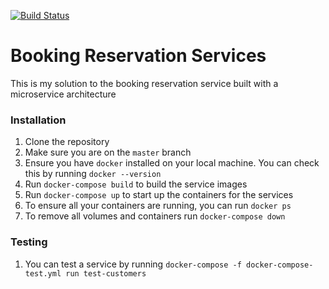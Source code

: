 [![Build Status](https://travis-ci.com/johnchuks/Loyalty-program-backend-challenge.svg?token=9A6KLhYaSrYZHmHD4CSZ&branch=master)](https://travis-ci.com/johnchuks/Loyalty-program-backend-challenge)


# Booking Reservation Services
This is my solution to the booking reservation service built with a microservice architecture

### Installation
1. Clone the repository
2. Make sure you are on the `master` branch
3. Ensure you have `docker` installed on your local machine. You can check this by running `docker --version`
4. Run `docker-compose build` to build the service images
5. Run `docker-compose up` to start up the containers for the services
6. To ensure all your containers are running, you can run `docker ps`
7. To remove all volumes and containers run `docker-compose down`

### Testing
1. You can test a service by running `docker-compose -f docker-compose-test.yml run test-customers`
